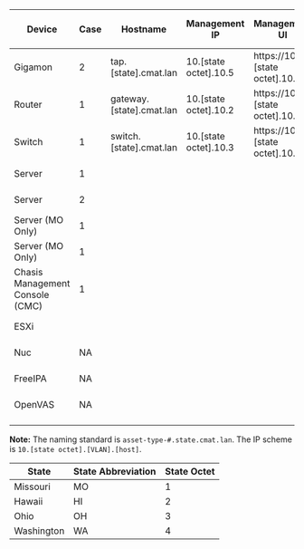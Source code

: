 | Device                          | Case | Hostname            | Management IP | Management UI     | Out of Band Management (iDRAC) | Default Username | Default Passphrase | Current Username | Current Passphrase | Note       |
|---------------------------------|------|---------------------|---------------|-------------------|--------------------------------|------------------|--------------------|------------------|--------------------|------------|
| Gigamon                         | 2    | tap.[state].cmat.lan     | 10.[state octet].10.5     | https://10.[state octet].10.5 | NA                             | admin            | admin123A!         | admin            | CYBERadmin1234!@#$ |            |
| Router                          | 1    | gateway.[state].cmat.lan | 10.[state octet].10.2     | https://10.[state octet].10.2 | NA                             | username1        | password1          | admin            | CYBERadmin1234!@#$ | DNS        |
| Switch                          | 1    | switch.[state].cmat.lan  | 10.[state octet].10.3     | https://10.[state octet].10.3 | NA                             | NA               | NA                 | NA               | CYBERadmin1234!@#$ | NTP / DHCP |
| Server                          | 1    |                     |               |                   | 10.[state octet].10.6                      | NA               |                    |                  |                    |            |
| Server                          | 2    |                     |               |                   | 10.[state octet].10.7                      | NA               |                    |                  |                    |            |
| Server (MO Only)                | 1    |                     |               |                   | 10.[state octet].10.8                      | NA               |                    |                  |                    |            |
| Server (MO Only)                | 1    |                     |               |                   | 10.[state octet].10.9                      | NA               |                    |                  |                    |            |
| Chasis Management Console (CMC) | 1    |                     |               |                   | 10.[state octet].10.10                     | root             | calvin             | root             | CYBERadmin1234!@#$ |            |
| ESXi                            |      |                     |               |                   | 10.[state octet].10.11                     | NA               |                    |                  |                    |            |
| Nuc                             | NA   |                     |               |                   | 10.[state octet].10.12                     | NA               |                    |                  |                    |            |
| FreeIPA                         | NA   |                     |               |                   | 10.[state octet].10.13                     | NA               |                    |                  |                    |            |
| OpenVAS                         | NA   |                     |               |                   | 10.[state octet].20.2                      |                  |                    |                  |                    |            |
|                                 |      |                     |               |                   |                                |                  |                    |                  |                    |            |
|                                 |      |                     |               |                   |                                |                  |                    |                  |                    |            |

**Note:** The naming standard is `asset-type-#.state.cmat.lan`. The IP scheme is `10.[state octet].[VLAN].[host]`.  

| State      |  State Abbreviation   | State Octet |
|------------|-----------------------|-------------|
| Missouri   | MO                    | 1           |
| Hawaii     | HI                    | 2           |
| Ohio       | OH                    | 3           |
| Washington | WA                    | 4           |
